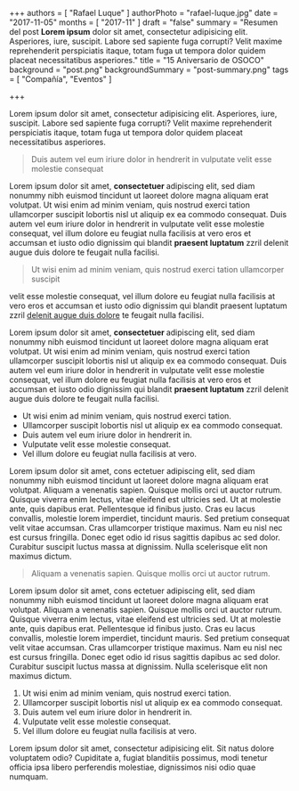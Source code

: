 +++
authors = [ "Rafael Luque" ]
authorPhoto = "rafael-luque.jpg"
date = "2017-11-05"
months = [ "2017-11" ]
draft = "false"
summary = "Resumen del post <strong>Lorem ipsum</strong> dolor sit amet, consectetur adipisicing elit. Asperiores, iure, suscipit. Labore sed sapiente fuga corrupti? Velit maxime reprehenderit perspiciatis itaque, totam fuga ut tempora dolor quidem placeat necessitatibus asperiores."
title = "15 Aniversario de OSOCO"
background = "post.png"
backgroundSummary = "post-summary.png"
tags = [ "Compañía", "Eventos" ]

+++


Lorem ipsum dolor sit amet, consectetur adipisicing elit. Asperiores, iure, suscipit. Labore sed sapiente fuga corrupti? Velit maxime reprehenderit perspiciatis itaque, totam fuga ut tempora dolor quidem placeat necessitatibus asperiores.

<blockquote>Duis autem vel eum iriure dolor in hendrerit in vulputate velit esse molestie consequat</blockquote>

Lorem ipsum dolor sit amet, <strong>consectetuer </strong>adipiscing elit, sed diam nonummy nibh euismod tincidunt ut laoreet dolore magna aliquam erat volutpat. Ut wisi enim ad minim veniam, quis nostrud exerci tation ullamcorper suscipit lobortis nisl ut aliquip ex ea commodo consequat. Duis autem vel eum iriure dolor in hendrerit in vulputate velit esse molestie consequat, vel illum dolore eu feugiat nulla facilisis at vero eros et accumsan et iusto odio dignissim qui blandit <strong>praesent luptatum</strong> zzril delenit augue duis dolore te feugait nulla facilisi.

<blockquote class="float-left">Ut wisi enim ad minim veniam, quis nostrud exerci tation ullamcorper suscipit</blockquote>

velit esse molestie consequat, vel illum dolore eu feugiat nulla facilisis at vero eros et accumsan et iusto odio dignissim qui blandit praesent luptatum zzril <a href="#">delenit augue duis dolore</a> te feugait nulla facilisi.

Lorem ipsum dolor sit amet, <strong>consectetuer </strong>adipiscing elit, sed diam nonummy nibh euismod tincidunt ut laoreet dolore magna aliquam erat volutpat. Ut wisi enim ad minim veniam, quis nostrud exerci tation ullamcorper suscipit lobortis nisl ut aliquip ex ea commodo consequat. Duis autem vel eum iriure dolor in hendrerit in vulputate velit esse molestie consequat, vel illum dolore eu feugiat nulla facilisis at vero eros et accumsan et iusto odio dignissim qui blandit <strong>praesent luptatum</strong> zzril delenit augue duis dolore te feugait nulla facilisi.

- Ut wisi enim ad minim veniam, quis nostrud exerci tation.
- Ullamcorper suscipit lobortis nisl ut aliquip ex ea commodo consequat.
- Duis autem vel eum iriure dolor in hendrerit in.
- Vulputate velit esse molestie consequat.
- Vel illum dolore eu feugiat nulla facilisis at vero.

Lorem ipsum dolor sit amet, cons ectetuer adipiscing elit, sed diam nonummy nibh euismod tincidunt ut laoreet dolore magna aliquam erat volutpat. Aliquam a venenatis sapien. Quisque mollis orci ut auctor rutrum. Quisque viverra enim lectus, vitae eleifend est ultricies sed. Ut at molestie ante, quis dapibus erat. Pellentesque id finibus justo. Cras eu lacus convallis, molestie lorem imperdiet, tincidunt mauris. Sed pretium consequat velit vitae accumsan. Cras ullamcorper tristique maximus. Nam eu nisl nec est cursus fringilla. Donec eget odio id risus sagittis dapibus ac sed dolor. Curabitur suscipit luctus massa at dignissim. Nulla scelerisque elit non maximus dictum.

<blockquote class="float-right">Aliquam a venenatis sapien. Quisque mollis orci ut auctor rutrum.</blockquote>

Lorem ipsum dolor sit amet, cons ectetuer adipiscing elit, sed diam nonummy nibh euismod tincidunt ut laoreet dolore magna aliquam erat volutpat. Aliquam a venenatis sapien. Quisque mollis orci ut auctor rutrum. Quisque viverra enim lectus, vitae eleifend est ultricies sed. Ut at molestie ante, quis dapibus erat. Pellentesque id finibus justo. Cras eu lacus convallis, molestie lorem imperdiet, tincidunt mauris. Sed pretium consequat velit vitae accumsan. Cras ullamcorper tristique maximus. Nam eu nisl nec est cursus fringilla. Donec eget odio id risus sagittis dapibus ac sed dolor. Curabitur suscipit luctus massa at dignissim. Nulla scelerisque elit non maximus dictum.

1. Ut wisi enim ad minim veniam, quis nostrud exerci tation.
1. Ullamcorper suscipit lobortis nisl ut aliquip ex ea commodo consequat.
1. Duis autem vel eum iriure dolor in hendrerit in.
1. Vulputate velit esse molestie consequat.
1. Vel illum dolore eu feugiat nulla facilisis at vero.

Lorem ipsum dolor sit amet, consectetur adipisicing elit. Sit natus dolore voluptatem odio? Cupiditate a, fugiat blanditiis possimus, modi tenetur officia ipsa libero perferendis molestiae, dignissimos nisi odio quae numquam.

